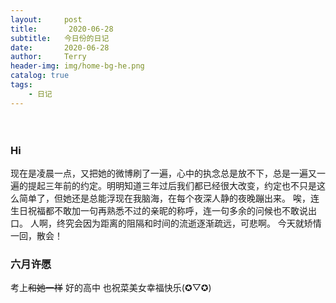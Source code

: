 ```yaml
---
layout:     post                    
title:       2020-06-28            
subtitle:   今日份的日记 
date:       2020-06-28             
author:     Terry                      
header-img: img/home-bg-he.png
catalog: true                       
tags:                               
    - 日记
---
```

　　
### Hi
现在是凌晨一点，又把她的微博刷了一遍，心中的执念总是放不下，总是一遍又一遍的提起三年前的约定。明明知道三年过后我们都已经很大改变，约定也不只是这么简单了，但她还是总能浮现在我脑海，在每个夜深人静的夜晚蹦出来。
唉，连生日祝福都不敢加一句再熟悉不过的亲昵的称呼，连一句多余的问候也不敢说出口。
人啊，终究会因为距离的阻隔和时间的流逝逐渐疏远，可悲啊。
今天就矫情一回，散会！

### 六月许愿
考上~~和她一样~~ 好的高中
也祝菜美女幸福快乐(✪▽✪)
